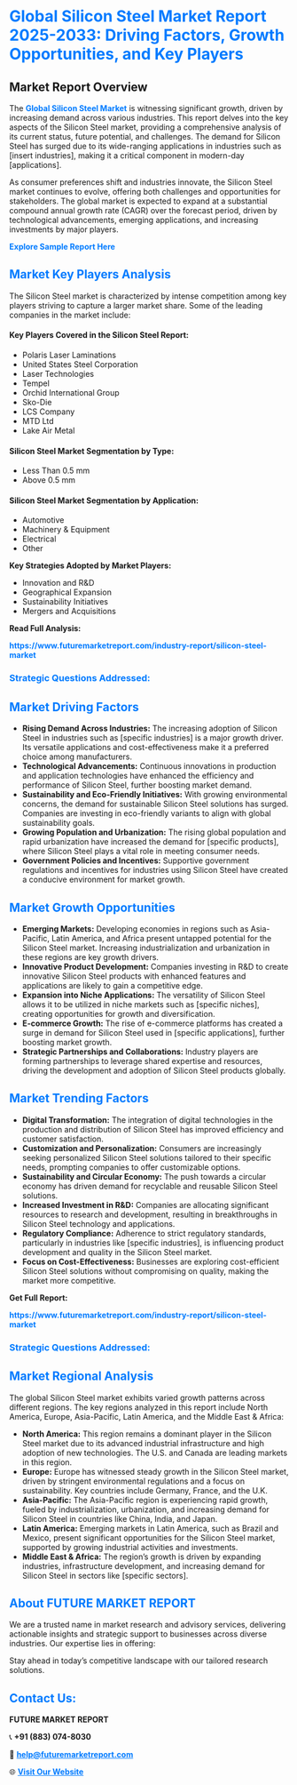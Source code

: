 <h1 style="color: #007BFF;">Global Silicon Steel Market Report 2025-2033: Driving Factors, Growth Opportunities, and Key Players</h1>

<section id="overview">
<h2>Market Report Overview</h2>
<p>The <a href="https://www.futuremarketreport.com/industry-report/silicon-steel-market" style="color: #007BFF; text-decoration: none;"><strong>Global Silicon Steel Market</strong></a> is witnessing significant growth, driven by increasing demand across various industries. This report delves into the key aspects of the Silicon Steel market, providing a comprehensive analysis of its current status, future potential, and challenges. The demand for Silicon Steel has surged due to its wide-ranging applications in industries such as [insert industries], making it a critical component in modern-day [applications].</p>
<p>As consumer preferences shift and industries innovate, the Silicon Steel market continues to evolve, offering both challenges and opportunities for stakeholders. The global market is expected to expand at a substantial compound annual growth rate (CAGR) over the forecast period, driven by technological advancements, emerging applications, and increasing investments by major players.</p>
</section>

<section id="overview">
<p><a href="https://www.futuremarketreport.com/request-sample/reportId=34018" style="color: #007BFF; text-decoration: none;"><strong>Explore Sample Report Here</strong></a></p>
</section>

<section id="key-players">
<h2 style="color: #007BFF;">Market Key Players Analysis</h2>
<p>The Silicon Steel market is characterized by intense competition among key players striving to capture a larger market share. Some of the leading companies in the market include:</p>
<h4>Key Players Covered in the Silicon Steel Report:</h4>
<ul><li>Polaris Laser Laminations</li><li>United States Steel Corporation</li><li>Laser Technologies</li><li>Tempel</li><li>Orchid International Group</li><li>Sko-Die</li><li>LCS Company</li><li>MTD Ltd</li><li>Lake Air Metal</li></ul>
<h4>Silicon Steel Market Segmentation by Type:</h4>
<ul><li>Less Than 0.5 mm</li><li>Above 0.5 mm</li></ul>

<h4>Silicon Steel Market Segmentation by Application:</h4>
<ul><li>Automotive</li><li>Machinery &amp; Equipment</li><li>Electrical</li><li>Other</li></ul>
<p><strong>Key Strategies Adopted by Market Players:</strong></p>
<ul>
<li>Innovation and R&D</li>
<li>Geographical Expansion</li>
<li>Sustainability Initiatives</li>
<li>Mergers and Acquisitions</li>
</ul>
</section>

<section>
<p><strong>Read Full Analysis: </strong></p><a href="https://www.futuremarketreport.com/industry-report/silicon-steel-market" style="color: #007BFF; text-decoration: none;"><strong>https://www.futuremarketreport.com/industry-report/silicon-steel-market</strong></a>
<h3 style="color: #007BFF;">Strategic Questions Addressed:</h3>
</section>

<section id="driving-factors">
<h2 style="color: #007BFF;">Market Driving Factors</h2>
<ul>
<li><strong>Rising Demand Across Industries:</strong> The increasing adoption of Silicon Steel in industries such as [specific industries] is a major growth driver. Its versatile applications and cost-effectiveness make it a preferred choice among manufacturers.</li>
<li><strong>Technological Advancements:</strong> Continuous innovations in production and application technologies have enhanced the efficiency and performance of Silicon Steel, further boosting market demand.</li>
<li><strong>Sustainability and Eco-Friendly Initiatives:</strong> With growing environmental concerns, the demand for sustainable Silicon Steel solutions has surged. Companies are investing in eco-friendly variants to align with global sustainability goals.</li>
<li><strong>Growing Population and Urbanization:</strong> The rising global population and rapid urbanization have increased the demand for [specific products], where Silicon Steel plays a vital role in meeting consumer needs.</li>
<li><strong>Government Policies and Incentives:</strong> Supportive government regulations and incentives for industries using Silicon Steel have created a conducive environment for market growth.</li>
</ul>
</section>

<section id="growth-opportunities">
<h2 style="color: #007BFF;">Market Growth Opportunities</h2>
<ul>
<li><strong>Emerging Markets:</strong> Developing economies in regions such as Asia-Pacific, Latin America, and Africa present untapped potential for the Silicon Steel market. Increasing industrialization and urbanization in these regions are key growth drivers.</li>
<li><strong>Innovative Product Development:</strong> Companies investing in R&D to create innovative Silicon Steel products with enhanced features and applications are likely to gain a competitive edge.</li>
<li><strong>Expansion into Niche Applications:</strong> The versatility of Silicon Steel allows it to be utilized in niche markets such as [specific niches], creating opportunities for growth and diversification.</li>
<li><strong>E-commerce Growth:</strong> The rise of e-commerce platforms has created a surge in demand for Silicon Steel used in [specific applications], further boosting market growth.</li>
<li><strong>Strategic Partnerships and Collaborations:</strong> Industry players are forming partnerships to leverage shared expertise and resources, driving the development and adoption of Silicon Steel products globally.</li>
</ul>
</section>

<section id="trending-factors">
<h2 style="color: #007BFF;">Market Trending Factors</h2>
<ul>
<li><strong>Digital Transformation:</strong> The integration of digital technologies in the production and distribution of Silicon Steel has improved efficiency and customer satisfaction.</li>
<li><strong>Customization and Personalization:</strong> Consumers are increasingly seeking personalized Silicon Steel solutions tailored to their specific needs, prompting companies to offer customizable options.</li>
<li><strong>Sustainability and Circular Economy:</strong> The push towards a circular economy has driven demand for recyclable and reusable Silicon Steel solutions.</li>
<li><strong>Increased Investment in R&D:</strong> Companies are allocating significant resources to research and development, resulting in breakthroughs in Silicon Steel technology and applications.</li>
<li><strong>Regulatory Compliance:</strong> Adherence to strict regulatory standards, particularly in industries like [specific industries], is influencing product development and quality in the Silicon Steel market.</li>
<li><strong>Focus on Cost-Effectiveness:</strong> Businesses are exploring cost-efficient Silicon Steel solutions without compromising on quality, making the market more competitive.</li>
</ul>
</section>

<section>
<p><strong>Get Full Report: </strong></p><a href="https://www.futuremarketreport.com/industry-report/silicon-steel-market" style="color: #007BFF; text-decoration: none;"><strong>https://www.futuremarketreport.com/industry-report/silicon-steel-market</strong></a>
<h3 style="color: #007BFF;">Strategic Questions Addressed:</h3>
</section>


<section id="regional-analysis">
<h2 style="color: #007BFF;">Market Regional Analysis</h2>
<p>The global Silicon Steel market exhibits varied growth patterns across different regions. The key regions analyzed in this report include North America, Europe, Asia-Pacific, Latin America, and the Middle East & Africa:</p>
<ul>
<li><strong>North America:</strong> This region remains a dominant player in the Silicon Steel market due to its advanced industrial infrastructure and high adoption of new technologies. The U.S. and Canada are leading markets in this region.</li>
<li><strong>Europe:</strong> Europe has witnessed steady growth in the Silicon Steel market, driven by stringent environmental regulations and a focus on sustainability. Key countries include Germany, France, and the U.K.</li>
<li><strong>Asia-Pacific:</strong> The Asia-Pacific region is experiencing rapid growth, fueled by industrialization, urbanization, and increasing demand for Silicon Steel in countries like China, India, and Japan.</li>
<li><strong>Latin America:</strong> Emerging markets in Latin America, such as Brazil and Mexico, present significant opportunities for the Silicon Steel market, supported by growing industrial activities and investments.</li>
<li><strong>Middle East & Africa:</strong> The region’s growth is driven by expanding industries, infrastructure development, and increasing demand for Silicon Steel in sectors like [specific sectors].</li>
</ul>
</section>

<footer>
<h2 style="color: #007BFF;">About FUTURE MARKET REPORT</h2>
<p>We are a trusted name in market research and advisory services, delivering actionable insights and strategic support to businesses across diverse industries. Our expertise lies in offering:</p>

<p>Stay ahead in today’s competitive landscape with our tailored research solutions.</p>

<h2 style="color: #007BFF;">Contact Us:</h2>
<p><strong>FUTURE MARKET REPORT</strong></p>
<p>📞 <strong>+91 (883) 074-8030</strong></p>
<p>📧 <strong><a href="mailto:help@futuremarketreport.com" style="color: #007BFF;">help@futuremarketreport.com</a></strong></p>
<p>🌐 <strong><a href="https://www.futuremarketreport.com/" style="color: #007BFF;">Visit Our Website</a></strong></p>
</footer>